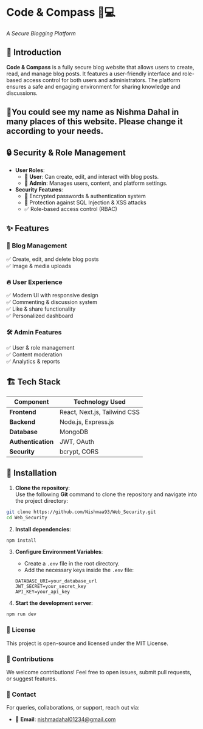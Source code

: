 # Code & Compass 🧭💻
*A Secure Blogging Platform*
## 🌟 Introduction 
**Code & Compass** is a fully secure blog website that allows users to create, read, and manage blog posts. It features a user-friendly interface and role-based access control for both users and administrators. The platform ensures a safe and engaging environment for sharing knowledge and discussions.
## 👤You could see my name as Nishma Dahal in many places of this website. Please change it according to your needs.
## 🔒 Security & Role Management 
- **User Roles**:  
  - 👤 **User**: Can create, edit, and interact with blog posts.  
  - 🔧 **Admin**: Manages users, content, and platform settings.
- **Security Features**:  
  - 🔐 Encrypted passwords & authentication system  
  - 🚫 Protection against SQL Injection & XSS attacks  
  - ✅ Role-based access control (RBAC)
## ✨ Features  
### 📖 Blog Management  
✅ Create, edit, and delete blog posts    
✅ Image & media uploads  
### 🔥 User Experience  
✅ Modern UI with responsive design  
✅ Commenting & discussion system  
✅ Like & share functionality  
✅ Personalized dashboard 
### 🛠️ Admin Features  
✅ User & role management  
✅ Content moderation  
✅ Analytics & reports 
## 🏗️ Tech Stack  
| Component   | Technology Used |
|-------------|----------------|
| **Frontend**  | React, Next.js, Tailwind CSS |
| **Backend**   | Node.js, Express.js |
| **Database**  | MongoDB |
| **Authentication** | JWT, OAuth |
| **Security**  | bcrypt, CORS |
## 🚀 Installation 
1. **Clone the repository**:  
Use the following **Git** command to clone the repository and navigate into the project directory:  

```bash
git clone https://github.com/Nishmaa93/Web_Security.git
cd Web_Security
```
2. **Install dependencies**:
```bash
npm install
```

3. **Configure Environment Variables**:  
   - Create a `.env` file in the root directory.  
   - Add the necessary keys inside the `.env` file:  

   ```plaintext
   DATABASE_URI=your_database_url
   JWT_SECRET=your_secret_key
   API_KEY=your_api_key
4. **Start the development server**:
```bash
npm run dev
```

### 📜 License
This project is open-source and licensed under the MIT License.
### 🙌 Contributions
We welcome contributions! Feel free to open issues, submit pull requests, or suggest features.
### 📧 Contact  
For queries, collaborations, or support, reach out via:  

- 📩 **Email**: [nishmadahal01234@gmail.com](mailto:nishmadahal01234@gmail.com)   





